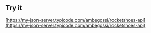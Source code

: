 ## Try it

[https://my-json-server.typicode.com/ambegossi/rocketshoes-api](https://my-json-server.typicode.com/ambegossi/rocketshoes-api)
